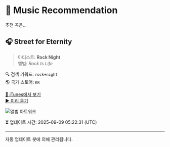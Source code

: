 
# 🎵 Music Recommendation

추천 곡은...

## 🎧 Street for Eternity  
> 아티스트: **Rock Night**  
> 앨범: _Rock Is Life_  

🔍 검색 키워드: `rock+night`  
🌎 국가 스토어: `KR`

[🔗 iTunes에서 보기](https://music.apple.com/kr/album/street-for-eternity/1625852119?i=1625853117&uo=4)  
[▶️ 미리 듣기](https://audio-ssl.itunes.apple.com/itunes-assets/AudioPreview112/v4/3b/20/c8/3b20c8b6-0f15-3b1b-af01-7d94df67310c/mzaf_10074779166535535665.plus.aac.p.m4a)

![앨범 아트워크](https://is1-ssl.mzstatic.com/image/thumb/Music122/v4/e4/87/7a/e4877a6f-0af2-6236-78e4-1b4458a47f68/5063072193068_cover.jpg/100x100bb.jpg)

⏳ 업데이트 시간: 2025-09-09 05:22:31 (UTC)

---
자동 업데이트 봇에 의해 관리됩니다.
